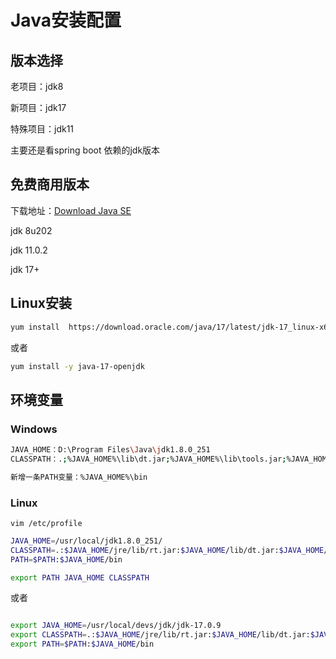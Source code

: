 # Java安装配置

## 版本选择

老项目：jdk8

新项目：jdk17

特殊项目：jdk11

主要还是看spring boot 依赖的jdk版本

## 免费商用版本

下载地址：[Download Java SE](https://www.oracle.com/java/technologies/downloads/archive/)

jdk 8u202

jdk 11.0.2

jdk 17+

## Linux安装

```bash
yum install  https://download.oracle.com/java/17/latest/jdk-17_linux-x64_bin.rpm
```

或者

```bash
yum install -y java-17-openjdk
```

## 环境变量

### Windows

```bash
JAVA_HOME：D:\Program Files\Java\jdk1.8.0_251
CLASSPATH：.;%JAVA_HOME%\lib\dt.jar;%JAVA_HOME%\lib\tools.jar;%JAVA_HOME%\jre\lib\rt.jar

新增一条PATH变量：%JAVA_HOME%\bin
```

### Linux

`vim /etc/profile`

```bash
JAVA_HOME=/usr/local/jdk1.8.0_251/
CLASSPATH=.:$JAVA_HOME/jre/lib/rt.jar:$JAVA_HOME/lib/dt.jar:$JAVA_HOME/lib/tools.jar
PATH=$PATH:$JAVA_HOME/bin

export PATH JAVA_HOME CLASSPATH  
```

或者

```bash

export JAVA_HOME=/usr/local/devs/jdk/jdk-17.0.9
export CLASSPATH=.:$JAVA_HOME/jre/lib/rt.jar:$JAVA_HOME/lib/dt.jar:$JAVA_HOME/lib/tools.jar 
export PATH=$PATH:$JAVA_HOME/bin

```

